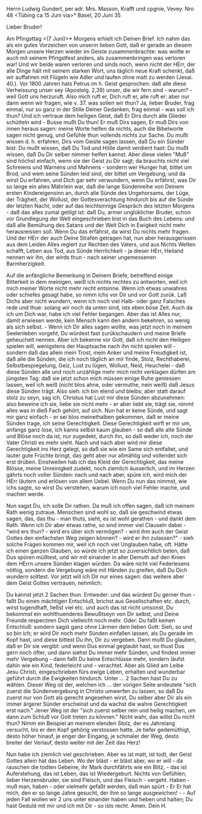 Herrn Ludwig Gundert, per adr. Mrs. Masson, Krafft und cpgnie, Vevey. 
Nro 48 <Tübing ca 15 Juni via>* Basel, 20 Juni 35

Lieber Bruder!

Am Pfingsttag <(7 Juni)>* Morgens erhielt ich Deinen Brief. Ich nahm das als ein gutes Vorzeichen von unserm lieben Gott, daß er gerade an diesem Morgen unsere Herzen wieder im Geiste zusammenbrachte: was wollte er auch mit seinem Pfingstfest anders, als zusammenbringen was verloren war! Und wir beide waren verloren und sinds noch, wenn nicht der HErr, der alle Dinge hält mit seinem starken Wort, uns täglich neue Kraft schenkt, daß wir auffahren mit Flügeln wie Adler und laufen ohne matt zu werden (Jesai. 40.). Vor 1800 Jahren hats Petrus im h. Geist gesprochen: daß alle diese Verheissung unser sey (Apostelg. 2,39) unser, die wir fern sind - warum? - weil Gott uns herzuruft. Also mich ruft er, Dich ruft er, alle ruft er: aber nur dann wenn wir fragen, wie v. 37. was sollen wir thun? Ja, lieber Bruder, frag einmal, nur so ganz in der Stille Deiner Gedanken, frag einmal - was soll ich thun? Und ich vertraue dem heiligen Geist, daß Er Dirs durch alle Glieder schütteln wird - Busse mußt Du thun! Er muß Dirs sagen, Er muß Dirs von innen heraus sagen: meine Worte helfen da nichts, auch die Bibelworte sagen nicht genug, und Gefühle thun vollends nichts zur Sache. Du mußt wissen d. h. erfahren, Dirs vom Geiste sagen lassen, daß Du ein Sünder bist: Du mußt wissen, daß Du Tod und Hölle damit verdient hast: Du mußt wissen, daß Du Dir selber nimmer helfen kannst. Aber diese vielen "Muß" sind höchst einfach, wenn sie der Geist zu Dir sagt; da brauchts nicht viel Schreiens und Warnens und Mahnens - sondern wer Hunger hat, bittet um Brod, und wem seine Sünden leid sind, der bittet um Vergebung; und da wirst Du erfahren, und Dich gar sehr verwundern, wenn Du erfährst, was Dir so lange ein altes Mährlein war, daß die lange Sündenreihe von Deinem ersten Kindereigensinn an, durch alle Sünde des Ungehorsams, der Lüge, der Trägheit, der Wollust, der Gottesverachtung hindurch bis auf die Sünde der letzten Nacht, oder auf das leichtsinnige Gespräch des letzten Morgens - daß das alles zumal getilgt ist: daß Du, armer unglüklicher Bruder, schon vor Grundlegung der Welt eingeschrieben bist in das Buch des Lebens: und daß alle Bemühung des Satans und der Welt Dich in Ewigkeit nicht mehr herausreissen soll. Wenn Du das erfährst, da wirst Du nichts mehr fragen. Und der HErr der auch Deine Strafen getragen hat, nun aber herausgerissen aus dem Leiden Alles regiert zur Rechten des Vaters, und aus Nichts Welten schafft, Leben aus Tod, aus Sünde Herrlichkeit - ja dieser HErr, Heiland nennen wir ihn, der wirds thun - nach seiner ungemessenen Barmherzigkeit.

Auf die anfängliche Bemerkung in Deinem Briefe, betreffend einige Bitterkeit in dem meinigen, weiß ich nichts rechtes zu antworten, weil ich mich meiner Worte nicht mehr recht entsinne. Wenn ich etwas unwahres oder schiefes gesagt habe, so nimm ichs vor Dir und vor Gott zurük. Laß Dichs aber nicht wundern, wenn ich noch viel Halb- oder ganz Falsches rede und thue: solang wir noch da unten sind, ists eben böse Zeit. Auch da ich um Dich war, habe ich viel Fehler begangen. Aber das ist Alles nur, damit erwiesen werde, kein Mensch kann den andern bekehren, so wenig als sich selbst. - Wenn ich Dir alles sagen wollte, was jetzt noch in meinem Seelenleben vorgeht, Du würdest fast zurükschaudern und meine Briefe geheuchelt nennen. Aber ich bekenne vor Gott, daß ich nicht den Heiligen spielen will, wenigstens der Hauptsache nach ihn nicht spielen will - sondern daß das allein mein Trost, mein Anker und meine Freudigkeit ist, daß alle die Sünden, die ich noch täglich an mir finde, Stolz, Rechthaberei, Selbstbespiegelung, Geiz, Lust zu lügen, Wollust, Neid, Heuchelei - daß diese Sünden alle und noch unzählige mehr mich nicht verklagen dürfen am jüngsten Tag: daß sie jetzt schon mich müssen einige Ruhe geniessen lassen, weil ich weiß (nicht blos ahne, oder vermuthe, nein weiß) daß Jesus diese Sünden trägt. Also sieh: ich bin elend und bleibs; aber statt darauf stolz zu seyn, sag ich, Christus hat Lust mir diese Sünden abzunehmen: also beweine ich sie, liebe sie nicht mehr - er aber liebt sie, trägt sie, nimmt alles was in dieß Fach gehört, auf sich. Nun hat er keine Sünde, und sagt mir ganz einfach - er sei blos meinethalben gekommen, daß er meine Sünden trage, ich seine Gerechtigkeit. Diese Gerechtigkeit wirft er mir um, anfangs ganz lose, ich kanns selbst kaum glauben - so daß alle alte Sünde und Blöse noch da ist, nur zugedekt, durch ihn, so daß weder ich, noch der Vater Christi es mehr sieht. Nach und nach aber wird mir diese Gerechtigkeit ins Herz gelegt, so daß sie wie ein Same sich entfaltet, und lauter gute Früchte bringt, das geht aber nur allmählig und vollendet sich erst drüben. Einstweilen hab ich das Kleid der Gerechtigkeit, das meine Blösse, meine Unreinigkeit zudekt, noch ziemlich äusserlich, und im Herzen gährts noch voller Sünden: nach und nach aber, spüre ich, wird mich der HErr läutern und erlösen von allem Uebel. Wenn Du nun das nimmst, wie ichs sagte, so wirst Du verstehen, warum ich noch viel Fehler mache, und machen werde.

Nun sagst Du, ich solle Dir rathen. Da muß ich offen sagen, daß ich meinem Rath wenig zutraue. Menschen sind wohl so, daß sie geschwind etwas sagen, das, das thu - man thuts, sieht, es ist wohl gerathen - und dankt dem Rath. Wenn ich Dir aber etwas rathe, so sind immer viel Clauseln dabei - "wird ers thun? - wird ers über sich vermögen? - wird ihm auch der Geist Gottes den einfachsten Weg zeigen können? - wird er ihn zulassen?" - sieh solche Fragen kommen mir, weil ich noch viel Unglauben habe, oft. Hätte ich einen ganzen Glauben, so würde ich jetzt so zuversichtlich beten, daß Dus spüren müßtest, und wir mit einander in aller Demuth auf den Knien dem HErrn unsere Sünden klagen würden. Da wäre nicht viel Federlesens nöthig, sondern die Vergebung wäre mit Händen zu greifen, daß Du Dich wundern solltest. Vor jetzt will ich Dir nur eines sagen: das weitere aber dem Geist Gottes vertrauen, nehmlich:

Du kannst jetzt 2 Sachen thun. Entweder: und das würdest Du gerner thun - faßt Du einen mächtigen Entschluß, brichst aus Gesellschaften etc. durch, wirst tugendhaft, ließst viel etc. und auch das ist nicht umsonst, Du bekommst ein wohlthuenderes Bewußtseyn von Dir selbst, und Deine Freunde respectiren Dich vielleicht noch mehr. Oder: Du faßt keinen Entschluß: sondern sagst ganz ohne Lärmen dem lieben Gott: Sieh, so und so bin ich; er wird Dir noch mehr Sünden einfallen lassen, als Du gerade im Kopf hast, und diese bittest Du ihn, Dir zu vergeben. Dann mußt Du glauben, daß er Dir sie vergibt: und wenn Dus einmal geglaubt hast, so thust Dus gern noch öfter, und dann siehst Du immer mehr Sünden, und findest immer mehr Vergebung - dann faßt Du keine Entschlüsse mehr, sondern läufst dahin wie ein Kind, federleicht und - verachtet. Aber als Glied am Leibe Jesu Christi, eingeschrieben fürs ewige Leben, erhalten und wunderbar geführt durch die Ewigkeiten hindurch. Unter ... 2 Sachen hast Du zu wählen. Dieser Weg ist der, welchen ich ... der vorigen Seite andeutete "sich zuerst die Sündenvergebung in Christo umwerfen zu lassen, so daß Du zuerst nur von Gott als gerecht angesehen wirst, Du selber aber Dir als ein immer ärgerer Sünder erscheinst und da wachst die wahre Gerechtigkeit erst nach." Jener Weg ist der "sich zuerst selber rein und heilig machen, um dann zum Schluß vor Gott treten zu können." Nicht wahr, das willst Du nicht thun? Nimm ein Beispiel an meinem elenden Stolz, der es Jahrelang versucht, bis er den Kopf gehörig verstossen hatte. Je tiefer gedemüthigt, desto höher hinauf, je enger der Eingang, je schmaler der Weg, desto breiter der Verlauf, desto weiter mit der Zeit das Herz!

Nun habe ich ziemlich viel geschrieben. Aber es ist matt, ist todt, der Geist Gottes allein hat das Leben. Wo der bläst - er bläst aber, wo er will - da rauschen die todten Gebeine, ihr Mark durchfährts wie ein Blitz, - das ist Auferstehung, das ist Leben, das ist Wiedergeburt. Nichts von Gefühlen, lieber Herzensbruder, sie sind Fleisch, und das Fleisch - vergeht. Haben - muß man, haben - oder vielmehr gefaßt werden, daß man spürt - Er Er hat mich, den er so lange Jahre gesucht, der ihm so lange ausgewichen! - - Auf jeden Fall wollen wir 2 uns unter einander haben und heben und halten; Du hast Geduld mit mir und ich mit Dir - so ists recht. Amen.
 Dein H.

